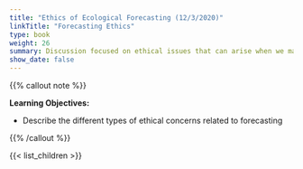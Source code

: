 ```yaml
---
title: "Ethics of Ecological Forecasting (12/3/2020)"
linkTitle: "Forecasting Ethics"
type: book
weight: 26
summary: Discussion focused on ethical issues that can arise when we make predictions about the future
show_date: false
---
```


{{% callout note %}}

**Learning Objectives:**
* Describe the different types of ethical concerns related to forecasting


{{% /callout %}}

{{< list_children >}}
